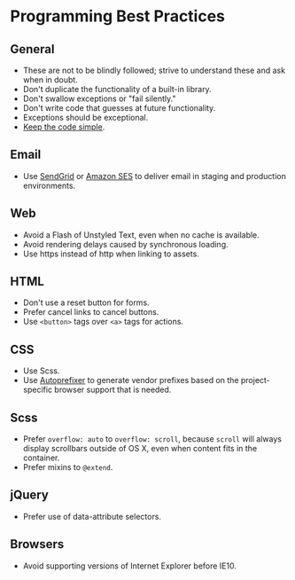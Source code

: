 # Programming Best Practices

General
-------

* These are not to be blindly followed; strive to understand these and ask
  when in doubt.
* Don't duplicate the functionality of a built-in library.
* Don't swallow exceptions or "fail silently."
* Don't write code that guesses at future functionality.
* Exceptions should be exceptional.
* [Keep the code simple].

[Keep the code simple]: http://www.readability.com/~/ko2aqda2

Email
-----

* Use [SendGrid] or [Amazon SES] to deliver email in staging and production
  environments.

[Amazon SES]: http://robots.thoughtbot.com/post/3105121049/delivering-email-with-amazon-ses-in-a-rails-3-app
[SendGrid]: https://devcenter.heroku.com/articles/sendgrid

Web
---

* Avoid a Flash of Unstyled Text, even when no cache is available.
* Avoid rendering delays caused by synchronous loading.
* Use https instead of http when linking to assets.

HTML
----

* Don't use a reset button for forms.
* Prefer cancel links to cancel buttons.
* Use `<button>` tags over `<a>` tags for actions.

CSS
---

* Use Scss.
* Use [Autoprefixer][autoprefixer] to generate vendor prefixes based on the
  project-specific browser support that is needed.

[autoprefixer]: https://github.com/postcss/autoprefixer

Scss
----

* Prefer `overflow: auto` to `overflow: scroll`, because `scroll` will always
  display scrollbars outside of OS X, even when content fits in the container.
* Prefer mixins to `@extend`.

jQuery
-------
* Prefer use of data-attribute selectors.


Browsers
--------

* Avoid supporting versions of Internet Explorer before IE10.
